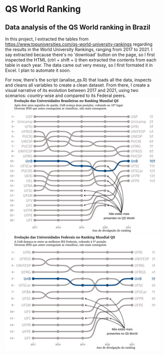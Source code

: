 # QS World Ranking
## Data analysis of the QS World ranking in Brazil

In this project, I extracted the tables from https://www.topuniversities.com/qs-world-university-rankings regarding the results in the World University Rankings, ranging from 2017 to 2021.
I say extracted because there's no 'download' button on the page, so I first inspected the HTML (ctrl + shift + i) then extracted the contents from each table in each year. The data came out very messy, so I first formated it in Excel. I plan to automate it soon.

For now, there's the script (analise_qs.R) that loads all the data, inspects and cleans all variables to create a clean dataset. From there, I create a visual narrative of its evolution between 2017 and 2021, using two scenarios: country-wise and compared to its Federal peers. 
<br>
![Evolução da UnB no QS](qs-br_1.png)
<br>
![Evolução da UnB no QS - Federais](qs-federais_1.png)